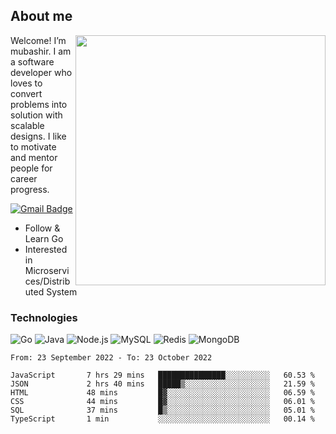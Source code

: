 ## About me

<img align="right" src="https://github-readme-stats-zhiwei-feng.vercel.app/api?username=mub4shir&show_icons=true" width="400" />

Welcome! I’m mubashir. I am a software developer who loves to convert problems into solution with scalable designs. I like to motivate and mentor people for career progress.

[![Gmail Badge](https://img.shields.io/badge/-mubashir11131719@gmail.com-c14438?style=flat-square&logo=Gmail&logoColor=white&link=mailto:mubashir11131719@gmail.com)](mailto:mubashir11131719@gmail.com)




- Follow & Learn Go
- Interested in Microservices/Distributed System


### Technologies
![Go](https://img.shields.io/badge/-Go-000000?style=flat-square&logo=go)
![Java](https://img.shields.io/badge/-Java-E34A86?style=flat-square&logo=java)
![Node.js](https://img.shields.io/badge/-Node.js-000000?style=flat-square&logo=node.js)
![MySQL](https://img.shields.io/badge/-MySQL-orange?style=flat-square&logo=MySQL)
![Redis](https://img.shields.io/badge/-Redis-black?style=flat-square&logo=Redis)
![MongoDB](https://img.shields.io/badge/-MongoDB-000000?style=flat-square&logo=mongodb)






<!--START_SECTION:waka-->

```text
From: 23 September 2022 - To: 23 October 2022

JavaScript       7 hrs 29 mins   ███████████████░░░░░░░░░░   60.53 %
JSON             2 hrs 40 mins   █████▒░░░░░░░░░░░░░░░░░░░   21.59 %
HTML             48 mins         █▓░░░░░░░░░░░░░░░░░░░░░░░   06.59 %
CSS              44 mins         █▓░░░░░░░░░░░░░░░░░░░░░░░   06.01 %
SQL              37 mins         █▒░░░░░░░░░░░░░░░░░░░░░░░   05.01 %
TypeScript       1 min           ░░░░░░░░░░░░░░░░░░░░░░░░░   00.14 %
```

<!--END_SECTION:waka-->
</p>


